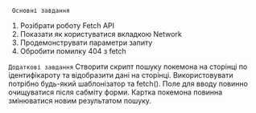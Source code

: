 ` Основні завдання`
1. Розібрати роботу Fetch API
2. Показати як користуватися вкладкою Network
3. Продемонструвати параметри запиту
4. Обробити помилку 404 з fetch

 `Додаткові завдання`
Створити скрипт пошуку покемона на сторінці по ідентифікароту та відобразити дані на сторінці. Використовувати потрібно будь-який шаблонізатор та fetch(). Поле для вводу повинно очищуватися після сабміту форми. Картка покемона повинна змінюватися новим результатом пошуку.

